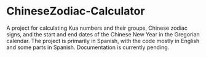 # ChineseZodiac-Calculator
 A project for calculating Kua numbers and their groups, Chinese zodiac signs, and the start and end dates of the Chinese New Year in the Gregorian calendar. The project is primarily in Spanish, with the code mostly in English and some parts in Spanish. Documentation is currently pending.
